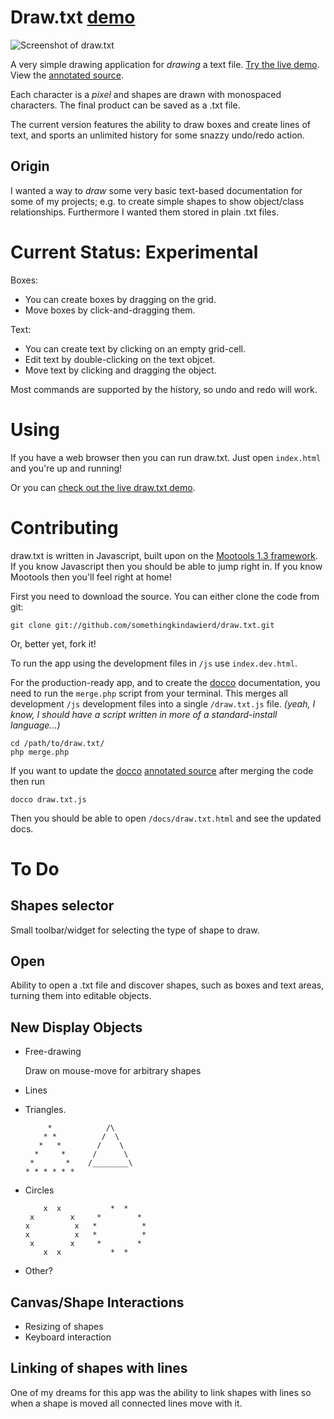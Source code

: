 Draw.txt [demo](http://somethingkindawierd.github.com/draw.txt/demo/index.html)
========

![Screenshot of draw.txt](https://github.com/somethingkindawierd/draw.txt/raw/master/screenshot.png "Sceenshot of draw.txt")

A very simple drawing application for *drawing* a text file. [Try the live demo](http://somethingkindawierd.github.com/draw.txt/demo/index.html).
View the [annotated source](http://somethingkindawierd.github.com/draw.txt/docs/draw.txt.html).

Each character is a *pixel* and shapes are drawn with monospaced characters.
The final product can be saved as a .txt file.

The current version features the ability to draw boxes and create lines of text,
and sports an unlimited history for some snazzy undo/redo action.

Origin
------

I wanted a way to *draw* some very basic text-based documentation for some
of my projects; e.g. to create simple shapes to show object/class relationships.
Furthermore I wanted them stored in plain .txt files.

Current Status: Experimental
============================

Boxes:

* You can create boxes by dragging on the grid. 
* Move boxes by click-and-dragging them.

Text:

* You can create text by clicking on an empty grid-cell.
*  Edit text by double-clicking on the text objcet.
*  Move text by clicking and dragging the object.

Most commands are supported by the history, so undo and redo will work.

Using
=====

If you have a web browser then you can run draw.txt. Just open `index.html` and
you're up and running!

Or you can [check out the live draw.txt demo](http://somethingkindawierd.github.com/draw.txt/demo/index.html).

Contributing
============

draw.txt is written in Javascript, built upon on the [Mootools 1.3 framework](http://mootools.net/).
If you know Javascript then you should be able to jump right in.
If you know Mootools then you'll feel right at home!

First you need to download the source. You can either clone the code from git:

    git clone git://github.com/somethingkindawierd/draw.txt.git

Or, better yet, fork it!

To run the app using the development files in `/js` use `index.dev.html`.

For the production-ready app, and to create the [docco](http://jashkenas.github.com/docco/) documentation, you need
to run the `merge.php` script from your terminal. This merges all development `/js`
development files into a single `/draw.txt.js` file. *(yeah, I know, I should have
a script written in more of a standard-install language...)*

    cd /path/to/draw.txt/
    php merge.php

If you want to update the [docco](http://jashkenas.github.com/docco/) [annotated source](http://somethingkindawierd.github.com/draw.txt/docs/draw.txt.html) after merging the code then run

    docco draw.txt.js

Then you should be able to open `/docs/draw.txt.html` and see the updated docs.

To Do
=====

Shapes selector
---------------

Small toolbar/widget for selecting the type of shape to draw.

Open
----

Ability to open a .txt file and discover shapes, such as boxes and text areas,
turning them into editable objects.

New Display Objects
-------------------

*   Free-drawing

    Draw on mouse-move for arbitrary shapes

*   Lines

*   Triangles.

             *            /\
            * *          /  \
           *   *        /    \
          *     *      /      \
         *       *    /________\
        * * * * * *

*   Circles

            x  x           *  *    
         x        x     *        * 
        x          x   *          *
        x          x   *          *
         x        x     *        * 
            x  x           *  *    

*   Other?

Canvas/Shape Interactions
-------------------------

*   Resizing of shapes
*   Keyboard interaction

Linking of shapes with lines
----------------------------

One of my dreams for this app was the ability to link shapes with lines so when
a shape is moved all connected lines move with it.
